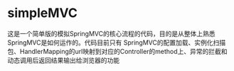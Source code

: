 # simpleMVC

这是一个简单版的模拟SpringMVC的核心流程的代码，目的是从整体上熟悉SpringMVC是如何运作的。代码目前只有
SpringMVC的配置加载、实例化扫描包、HandlerMapping的url映射到对应的Controller的method上、异常的拦截和动态调用后返回结果输出给浏览器的功能